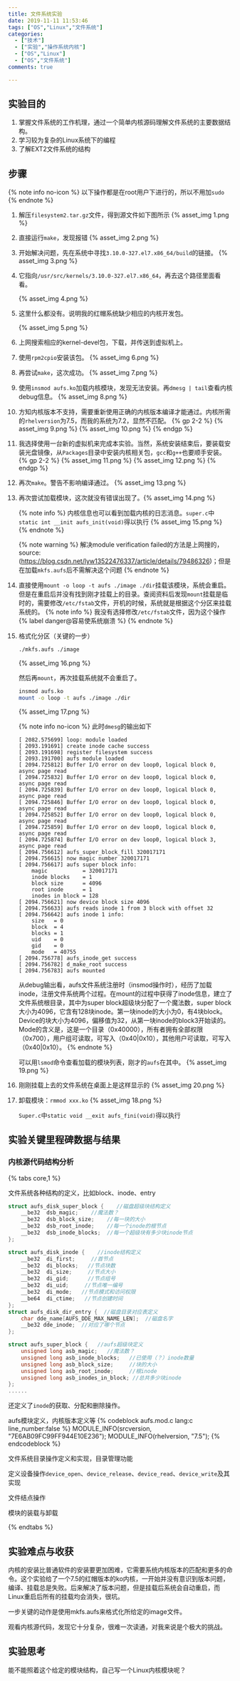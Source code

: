 ```yaml
---
title: 文件系统实验 
date: 2019-11-11 11:53:46 
tags: ["OS","Linux","文件系统"]
categories:
  - ["技术"]
  - ["实验","操作系统内核"]
  - ["OS","Linux"]
  - ["OS","文件系统"]
comments: true

---
```


## 实验目的

1. 掌握文件系统的工作机理，通过一个简单内核源码理解文件系统的主要数据结构。
2. 学习较为复杂的Linux系统下的编程
3. 了解EXT2文件系统的结构

<!--more-->

## 步骤

{% note info no-icon %}
以下操作都是在root用户下进行的，所以不用加`sudo`
{% endnote %}

1. 解压`filesystem2.tar.gz`文件，得到源文件如下图所示 {% asset_img 1.png %}

2. 直接运行`make`，发现报错 {% asset_img 2.png %}

3. 开始解决问题，先在系统中寻找`3.10.0-327.el7.x86_64/build`的链接。 {% asset_img 3.png %}

4. 它指向`/usr/src/kernels/3.10.0-327.el7.x86_64`，再去这个路径里面看看。

	{% asset_img 4.png %}

5. 这里什么都没有。说明我的红帽系统缺少相应的内核开发包。

	{% asset_img 5.png %}

6. 上网搜索相应的kernel-devel包，下载，并传送到虚拟机上。

7. 使用`rpm2cpio`安装该包。 {% asset_img 6.png %}

8. 再尝试`make`，这次成功。 {% asset_img 7.png %}

9. 使用`insmod aufs.ko`加载内核模块，发现无法安装。再`dmesg | tail`查看内核debug信息。 {% asset_img 8.png %}

10. 方知内核版本不支持，需要重新使用正确的内核版本编译才能通过。内核所需的`rhelversion`为7.5，而我的系统为7.2，显然不匹配。 
    {% gp 2-2 %} {% asset_img 9.png %} {% asset_img 10.png %} {% endgp %}

11. 我选择使用一台新的虚拟机来完成本实验。当然，系统安装结束后，要装载安装光盘镜像，从`Packages`目录中安装内核相关包，`gcc`和`g++`也要顺手安装。
    {% gp 2-2 %} {% asset_img 11.png %} {% asset_img 12.png %} {% endgp %}

12. 再次`make`。警告不影响编译通过。 {% asset_img 13.png %}

13. 再次尝试加载模块，这次就没有错误出现了。{% asset_img 14.png %}

    {% note info %}
    内核信息也可以看到加载内核的日志消息。`super.c`中`static int __init aufs_init(void)`得以执行
    {% asset_img 15.png %} 
    {% endnote %} 

    {% note warning %}
    解决module verification failed的方法是上网搜的，source:(https://blog.csdn.net/lyw13522476337/article/details/79486326)；但是在加载`mkfs.aufs`后不需解决这个问题
    {% endnote %}

14. 直接使用`mount -o loop -t aufs ./image ./dir`挂载该模块，系统会重启。但是在重启后并没有找到刚才挂载上的目录。查阅资料后发现`mount`挂载是临时的，需要修改`/etc/fstab`文件，开机的时候，系统就是根据这个分区来挂载系统的。
    {% note info %}
    我没有选择修改`/etc/fstab`文件，因为这个操作{% label danger@容易使系统崩溃 %}
    {% endnote %}

15. 格式化分区（关键的一步）

	```bash
	./mkfs.aufs ./image
	```

	{% asset_img 16.png %}

	然后再`mount`，再次挂载系统就不会重启了。

	```bash
	insmod aufs.ko
	mount -o loop -t aufs ./image ./dir
	```

	{% asset_img 17.png %}

	{% note info no-icon %}
	此时`dmesg`的输出如下
	
	```
	[ 2082.575699] loop: module loaded
	[ 2093.191691] create inode cache success
	[ 2093.191698] register filesystem success
	[ 2093.191700] aufs module loaded
	[ 2094.725812] Buffer I/O error on dev loop0, logical block 0, async page read
	[ 2094.725832] Buffer I/O error on dev loop0, logical block 0, async page read
	[ 2094.725839] Buffer I/O error on dev loop0, logical block 0, async page read
	[ 2094.725846] Buffer I/O error on dev loop0, logical block 0, async page read
	[ 2094.725852] Buffer I/O error on dev loop0, logical block 0, async page read
	[ 2094.725859] Buffer I/O error on dev loop0, logical block 0, async page read
	[ 2094.725874] Buffer I/O error on dev loop0, logical block 3, async page read
	[ 2094.756612] aufs_super_block_fill 320017171
	[ 2094.756615] now magic number 320017171
	[ 2094.756617] aufs super block info:
		magic           = 320017171
		inode blocks    = 1
		block size      = 4096
		root inode      = 1
		inodes in block = 128
	[ 2094.756621] now device block size 4096
	[ 2094.756633] aufs reads inode 1 from 3 block with offset 32
	[ 2094.756642] aufs inode 1 info:
		size   = 0
		block  = 4
		blocks = 1
		uid    = 0
		gid    = 0
		mode   = 40755
	[ 2094.756778] aufs_inode_get success
	[ 2094.756782] d_make_root success
	[ 2094.756783] aufs mounted
	```
	从debug输出看，aufs文件系统注册时（insmod操作时），经历了加载inode，注册文件系统两个过程。在mount的过程中获得了inode信息，建立了文件系统根目录，其中为super block超级块分配了一个魔法数，super block大小为4096，它含有128块inode。第一块inode的大小为0，有4块block。Device的块大小为4096，偏移值为32，从第一块inode的block3开始读的。Mode的含义是，这是一个目录（0x40000），所有者拥有全部权限（0x700），用户组可读取，可写入（0x40|0x10），其他用户可读取，可写入（0x40|0x10）。
    {% endnote %}

	可以用`lsmod`命令查看加载的模块列表，刚才的`aufs`在其中。
    {% asset_img 19.png %}

16. 刚刚挂载上去的文件系统在桌面上是这样显示的 {% asset_img 20.png %}
17. 卸载模块：`rmmod xxx.ko`
    {% asset_img 18.png %}

    `Super.c`中`static void __exit aufs_fini(void)`得以执行

## 实验关键里程碑数据与结果

### 内核源代码结构分析

{% tabs core,1 %}
<!-- tab <code>aufs.h</code> -->
文件系统各种结构的定义，比如block、inode、entry

```c aufs.h
struct aufs_disk_super_block {    //磁盘超级块结构定义
	__be32	dsb_magic;    //魔法数？
	__be32	dsb_block_size;    //每一块的大小
	__be32	dsb_root_inode;    //每一个inode的根节点
	__be32	dsb_inode_blocks;  //每一个超级块有多少块inode节点
};

struct aufs_disk_inode {    //inode结构定义
	__be32	di_first;     //首节点
	__be32	di_blocks;   //节点块数
	__be32	di_size;     //节点大小
	__be32	di_gid;      //节点组号
	__be32	di_uid;     //节点唯一编号
	__be32	di_mode;   //节点模式和访问权限
	__be64	di_ctime;   //节点创建时间
};
struct aufs_disk_dir_entry {  //磁盘目录对应表定义
	char dde_name[AUFS_DDE_MAX_NAME_LEN];  //磁盘名字
	__be32 dde_inode;  //对应了哪个节点
};

struct aufs_super_block {   //aufs超级块定义
	unsigned long asb_magic;   //魔法数？
	unsigned long asb_inode_blocks;   //已使用（？）inode数量
	unsigned long asb_block_size;     //块的大小
	unsigned long asb_root_inode;     //根inode
	unsigned long asb_inodes_in_block; //总共多少块inode
};
......
```

还定义了`inode`的获取、分配和删除操作。
<!-- endtab -->
<!-- tab <code>aufs.mod.c</code> -->
aufs模块定义，内核版本定义等
{% codeblock aufs.mod.c lang:c line_number:false %}
MODULE_INFO(srcversion, "7E6AB09FC99FF944E10E236");
MODULE_INFO(rhelversion, "7.5");
{% endcodeblock %}
<!-- endtab -->
<!-- tab <code>dir.c</code> -->
文件系统目录操作定义和实现，目录管理功能
<!-- endtab -->
<!-- tab <code>file.c</code> -->
定义设备操作`device_open`、`device_release`、`device_read`、`device_write`及其实现
<!-- endtab -->
<!-- tab <code>inode.c</code> -->
文件结点操作
<!-- endtab -->
<!-- tab <code>super.c</code> -->
模块的装载与卸载
<!-- endtab -->
{% endtabs %}

## 实验难点与收获

内核的安装比普通软件的安装要更加困难，它需要系统内核版本的匹配和更多的命令。这个实验给了一个7.5的红帽版本的ko内核，一开始并没有意识到版本问题，编译、挂载总是失败。后来解决了版本问题，但是挂载后系统会自动重启，而Linux重启后所有的挂载均会消失，很坑。

一步关键的动作是使用mkfs.aufs来格式化所给定的image文件。

观看内核源代码，发现它十分复杂，很难一次读通，对我来说是个极大的挑战。

## 实验思考

能不能照着这个给定的模块结构，自己写一个Linux内核模块呢？
